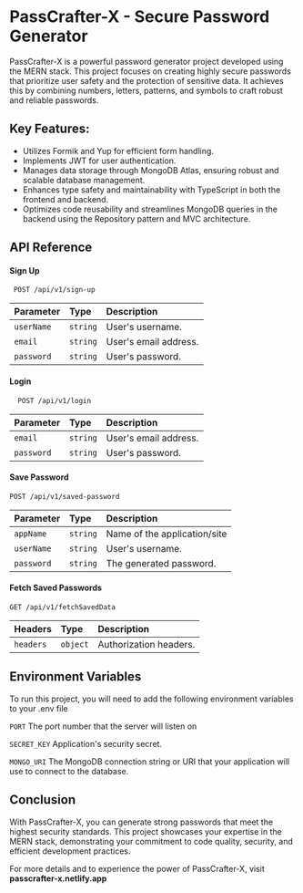 
# PassCrafter-X - Secure Password Generator

PassCrafter-X is a powerful password generator project developed using the MERN stack. This project focuses on creating highly secure passwords that prioritize user safety and the protection of sensitive data. It achieves this by combining numbers, letters, patterns, and symbols to craft robust and reliable passwords.

## Key Features:
- Utilizes Formik and Yup for efficient form handling.
- Implements JWT for user authentication.
- Manages data storage through MongoDB Atlas, ensuring robust and scalable database management.
- Enhances type safety and maintainability with TypeScript in both the frontend and backend.
- Optimizes code reusability and streamlines MongoDB queries in the backend using the Repository pattern and MVC architecture.
## API Reference

#### Sign Up

```http
 POST /api/v1/sign-up
```

| Parameter | Type     | Description                |
| :-------- | :------- | :------------------------- |
| `userName` | `string` | User's username.|
| `email` | `string` |User's email address. |
| `password` | `string` | User's password. |

#### Login

```http
  POST /api/v1/login
```

| Parameter | Type     | Description                       |
| :-------- | :------- | :-------------------------------- |
| `email`      | `string` | User's email address.|
| `password`      | `string` | User's password. |


#### Save Password

```http
POST /api/v1/saved-password
```

| Parameter | Type     | Description                       |
| :-------- | :------- | :-------------------------------- |
| `appName`      | `string` | Name of the application/site|
| `userName`      | `string` | User's username. |
| `password`      | `string` | The generated password. |

#### Fetch Saved Passwords

```http
GET /api/v1/fetchSavedData
```

| Headers	 | Type     | Description                       |
| :-------- | :------- | :-------------------------------- |
| `headers`      | `object` |Authorization headers.|




## Environment Variables

To run this project, you will need to add the following environment variables to your .env file

`PORT`  The port number that the server will listen on

`SECRET_KEY`  Application's security secret.

`MONGO_URI`  The MongoDB connection string or URI that your application will use to connect to the database.


## Conclusion

With PassCrafter-X, you can generate strong passwords that meet the highest security standards. This project showcases your expertise in the MERN stack, demonstrating your commitment to code quality, security, and efficient development practices.

For more details and to experience the power of PassCrafter-X, visit __passcrafter-x.netlify.app__



